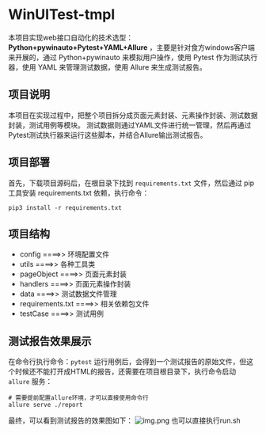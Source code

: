 # WinUITest-tmpl

本项目实现web接口自动化的技术选型：**Python+pywinauto+Pytest+YAML+Allure** ，主要是针对食方windows客户端来开展的，通过 Python+pywinauto 来模拟用户操作，使用 Pytest 作为测试执行器，使用 YAML 来管理测试数据，使用 Allure 来生成测试报告。


## 项目说明

本项目在实现过程中，把整个项目拆分成页面元素封装、元素操作封装、测试数据封装，测试用例等模块。
测试数据则通过YAML文件进行统一管理，然后再通过Pytest测试执行器来运行这些脚本，并结合Allure输出测试报告。


## 项目部署

首先，下载项目源码后，在根目录下找到 ```requirements.txt``` 文件，然后通过 pip 工具安装 requirements.txt 依赖，执行命令：

```
pip3 install -r requirements.txt
```




## 项目结构

- config ====>> 环境配置文件
- utils ====>> 各种工具类
- pageObject ====>> 页面元素封装
- handlers ====>> 页面元素操作封装
- data ====>> 测试数据文件管理
- requirements.txt ====>> 相关依赖包文件
- testCase ====>> 测试用例


## 测试报告效果展示

在命令行执行命令：```pytest``` 运行用例后，会得到一个测试报告的原始文件，但这个时候还不能打开成HTML的报告，还需要在项目根目录下，执行命令启动 ```allure``` 服务：

```
# 需要提前配置allure环境，才可以直接使用命令行
allure serve ./report
```

最终，可以看到测试报告的效果图如下：
![img.png](img.png)
也可以直接执行run.sh
